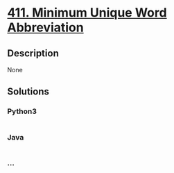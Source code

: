 # [411. Minimum Unique Word Abbreviation](https://leetcode.com/problems/minimum-unique-word-abbreviation)

## Description
None


## Solutions


### Python3

```python

```

### Java

```java

```

### ...
```

```
